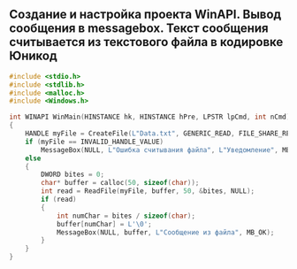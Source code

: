 ## Создание и настройка проекта WinAPI. Вывод сообщения в messagebox. Текст сообщения считывается из текстового файла в кодировке Юникод

```C
#include <stdio.h>
#include <stdlib.h>
#include <malloc.h>
#include <Windows.h>

int WINAPI WinMain(HINSTANCE hk, HINSTANCE hPre, LPSTR lpCmd, int nCmd)
{
	HANDLE myFile = CreateFile(L"Data.txt", GENERIC_READ, FILE_SHARE_READ, NULL, OPEN_ALWAYS, FILE_ATTRIBUTE_NORMAL, 0);
	if (myFile == INVALID_HANDLE_VALUE)
		MessageBox(NULL, L"Ошибка считывания файла", L"Уведомление", MB_OK);
	else
	{
		DWORD bites = 0;
		char* buffer = calloc(50, sizeof(char));
		int read = ReadFile(myFile, buffer, 50, &bites, NULL);
		if (read)
		{
			int numChar = bites / sizeof(char);
			buffer[numChar] = L'\0';
			MessageBox(NULL, buffer, L"Сообщение из файла", MB_OK);
		}
	}
}
```